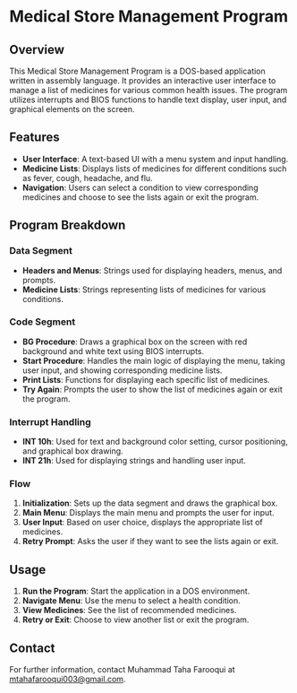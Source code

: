 # Medical Store Management Program

## Overview
This Medical Store Management Program is a DOS-based application written in assembly language. It provides an interactive user interface to manage a list of medicines for various common health issues. The program utilizes interrupts and BIOS functions to handle text display, user input, and graphical elements on the screen.

## Features
- **User Interface**: A text-based UI with a menu system and input handling.
- **Medicine Lists**: Displays lists of medicines for different conditions such as fever, cough, headache, and flu.
- **Navigation**: Users can select a condition to view corresponding medicines and choose to see the lists again or exit the program.

## Program Breakdown
### Data Segment
- **Headers and Menus**: Strings used for displaying headers, menus, and prompts.
- **Medicine Lists**: Strings representing lists of medicines for various conditions.

### Code Segment
- **BG Procedure**: Draws a graphical box on the screen with red background and white text using BIOS interrupts.
- **Start Procedure**: Handles the main logic of displaying the menu, taking user input, and showing corresponding medicine lists.
- **Print Lists**: Functions for displaying each specific list of medicines.
- **Try Again**: Prompts the user to show the list of medicines again or exit the program.

### Interrupt Handling
- **INT 10h**: Used for text and background color setting, cursor positioning, and graphical box drawing.
- **INT 21h**: Used for displaying strings and handling user input.

### Flow
1. **Initialization**: Sets up the data segment and draws the graphical box.
2. **Main Menu**: Displays the main menu and prompts the user for input.
3. **User Input**: Based on user choice, displays the appropriate list of medicines.
4. **Retry Prompt**: Asks the user if they want to see the lists again or exit.

## Usage
1. **Run the Program**: Start the application in a DOS environment.
2. **Navigate Menu**: Use the menu to select a health condition.
3. **View Medicines**: See the list of recommended medicines.
4. **Retry or Exit**: Choose to view another list or exit the program.

## Contact
For further information, contact Muhammad Taha Farooqui at mtahafarooqui003@gmail.com.
